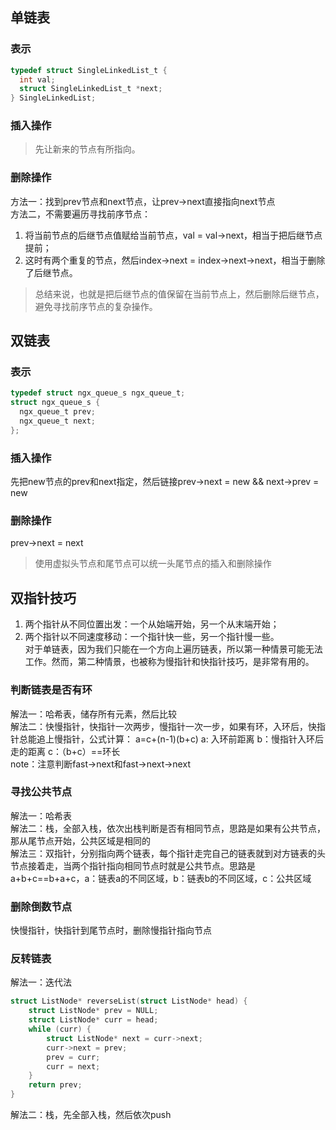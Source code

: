 ## 单链表
### 表示
```c
typedef struct SingleLinkedList_t {
  int val;
  struct SingleLinkedList_t *next;
} SingleLinkedList;
```
### 插入操作
> 先让新来的节点有所指向。
### 删除操作
方法一：找到prev节点和next节点，让prev->next直接指向next节点  
方法二，不需要遍历寻找前序节点：
1. 将当前节点的后继节点值赋给当前节点，val = val->next，相当于把后继节点提前；
2. 这时有两个重复的节点，然后index->next = index->next->next，相当于删除了后继节点。
> 总结来说，也就是把后继节点的值保留在当前节点上，然后删除后继节点，避免寻找前序节点的复杂操作。

## 双链表
### 表示
```c
typedef struct ngx_queue_s ngx_queue_t;
struct ngx_queue_s {
  ngx_queue_t prev;
  ngx_queue_t next;
};
```
### 插入操作
先把new节点的prev和next指定，然后链接prev->next = new && next->prev = new
### 删除操作
prev->next = next
> 使用虚拟头节点和尾节点可以统一头尾节点的插入和删除操作

## 双指针技巧
1. 两个指针从不同位置出发：一个从始端开始，另一个从末端开始；
2. 两个指针以不同速度移动：一个指针快一些，另一个指针慢一些。  
对于单链表，因为我们只能在一个方向上遍历链表，所以第一种情景可能无法工作。然而，第二种情景，也被称为慢指针和快指针技巧，是非常有用的。
### 判断链表是否有环
解法一：哈希表，储存所有元素，然后比较  
解法二：快慢指针，快指针一次两步，慢指针一次一步，如果有环，入环后，快指针总能追上慢指针，公式计算：
a=c+(n-1)(b+c)  a: 入环前距离 b：慢指针入环后走的距离 c：（b+c）==环长  
note：注意判断fast->next和fast->next->next
### 寻找公共节点
解法一：哈希表  
解法二：栈，全部入栈，依次出栈判断是否有相同节点，思路是如果有公共节点，那从尾节点开始，公共区域是相同的  
解法三：双指针，分别指向两个链表，每个指针走完自己的链表就到对方链表的头节点接着走，当两个指针指向相同节点时就是公共节点。思路是a+b+c==b+a+c，a：链表a的不同区域，b：链表b的不同区域，c：公共区域  
### 删除倒数节点
快慢指针，快指针到尾节点时，删除慢指针指向节点  
### 反转链表
解法一：迭代法  
```c
struct ListNode* reverseList(struct ListNode* head) {
    struct ListNode* prev = NULL;
    struct ListNode* curr = head;
    while (curr) {
        struct ListNode* next = curr->next;
        curr->next = prev;
        prev = curr;
        curr = next;
    }
    return prev;
}
```
解法二：栈，先全部入栈，然后依次push  

